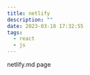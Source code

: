 ```yaml
---
title: netlify
description: ""
date: 2023-03-18 17:32:55
tags:
  - react
  - js
---
```


netlify.md page
